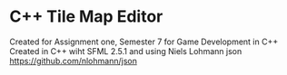 # C++ Tile Map Editor
Created for Assignment one, Semester 7 for Game Development in C++
Created in C++ wiht SFML 2.5.1 and using Niels Lohmann json https://github.com/nlohmann/json
